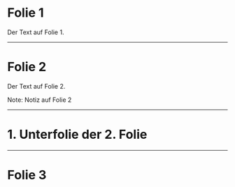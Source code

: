 # Folie 1

Der Text auf Folie 1.

---

# Folie 2 

Der Text auf Folie 2.

Note: Notiz auf Folie 2

***

# 1. Unterfolie der 2. Folie

---

# Folie 3